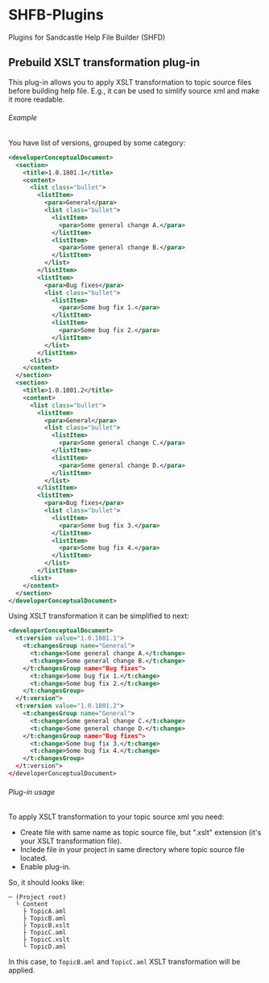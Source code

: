 # SHFB-Plugins
Plugins for Sandcastle Help File Builder (SHFD)
## Prebuild XSLT transformation plug-in
This plug-in allows you to apply XSLT transformation to topic source files before building help file. E.g., it can be used to simlify source xml and make it more readable.
###### Example
You have list of versions, grouped by some category:
```xml
<developerConceptualDocument>
  <section>
    <title>1.0.1801.1</title>
    <content>
      <list class="bullet">
        <listItem>
          <para>General</para>
          <list class="bullet">
            <listItem>
              <para>Some general change A.</para>
            </listItem>
            <listItem>
              <para>Some general change B.</para>
            </listItem>
          </list>
        </listItem>
        <listItem>
          <para>Bug fixes</para>
          <list class="bullet">
            <listItem>
              <para>Some bug fix 1.</para>
            </listItem>
            <listItem>
              <para>Some bug fix 2.</para>
            </listItem>
          </list>
        </listItem>
      <list>
    </content>
  </section>
  <section>
    <title>1.0.1801.2</title>
    <content>
      <list class="bullet">
        <listItem>
          <para>General</para>
          <list class="bullet">
            <listItem>
              <para>Some general change C.</para>
            </listItem>
            <listItem>
              <para>Some general change D.</para>
            </listItem>
          </list>
        </listItem>
        <listItem>
          <para>Bug fixes</para>
          <list class="bullet">
            <listItem>
              <para>Some bug fix 3.</para>
            </listItem>
            <listItem>
              <para>Some bug fix 4.</para>
            </listItem>
          </list>
        </listItem>
      <list>
    </content>
  </section>
</developerConceptualDocument>
```
Using XSLT transformation it can be simplified to next:
```xml
<developerConceptualDocument>
  <t:version value="1.0.1801.1">
    <t:changesGroup name="General">
      <t:change>Some general change A.</t:change>
      <t:change>Some general change B.</t:change>
    </t:changesGroup name="Bug fixes">
      <t:change>Some bug fix 1.</t:change>
      <t:change>Some bug fix 2.</t:change>
    </t:changesGroup>
  </t:version">
  <t:version value="1.0.1801.2">
    <t:changesGroup name="General">
      <t:change>Some general change C.</t:change>
      <t:change>Some general change D.</t:change>
    </t:changesGroup name="Bug fixes">
      <t:change>Some bug fix 3.</t:change>
      <t:change>Some bug fix 4.</t:change>
    </t:changesGroup>
  </t:version">
</developerConceptualDocument>
```
###### Plug-in usage
To apply XSLT transformation to your topic source xml you need:
- Create file with same name as topic source file, but ".xslt" extension (it's your XSLT transformation file).
- Inclede file in your project in same directory where topic source file located.
- Enable plug-in.

So, it should looks like:
```
─ (Project root)
  └ Content
    ├ TopicA.aml
    ├ TopicB.aml
    ├ TopicB.xslt
    ├ TopicC.aml
    ├ TopicC.xslt
    └ TopicD.aml
```
In this case, to `TopicB.aml` and `TopicC.aml` XSLT transformation will be applied.
